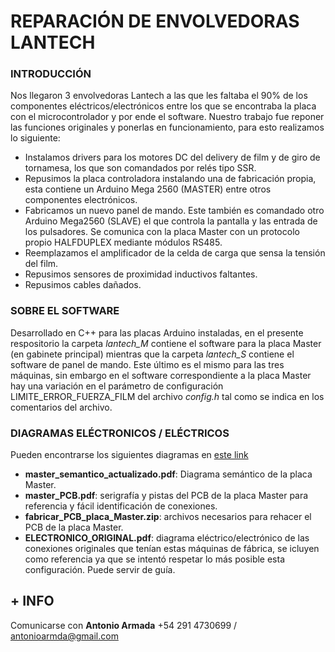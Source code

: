 # REPARACIÓN DE ENVOLVEDORAS LANTECH

### INTRODUCCIÓN

Nos llegaron 3 envolvedoras Lantech a las que les faltaba el 90% de los componentes eléctricos/electrónicos entre los que se encontraba la placa con el microcontrolador y por ende el software. Nuestro trabajo fue reponer las funciones originales y ponerlas en funcionamiento, para esto realizamos lo siguiente:

* Instalamos drivers para los motores DC del delivery de film y de giro de tornamesa, los que son comandados por relés tipo SSR. 
* Repusimos la placa controladora instalando una de fabricación propia, esta contiene un Arduino Mega 2560 (MASTER) entre otros componentes electrónicos.  
* Fabricamos un nuevo panel de mando. Este también es comandado otro Arduino Mega2560 (SLAVE) el que controla la pantalla y las entrada de los pulsadores. Se comunica con la placa Master con un protocolo propio HALFDUPLEX mediante módulos RS485.
* Reemplazamos el amplificador de la celda de carga que sensa la tensión del film.
* Repusimos sensores de proximidad inductivos faltantes.
* Repusimos cables dañados.


### SOBRE EL SOFTWARE

Desarrollado en C++ para las placas Arduino instaladas, en el presente respositorio la carpeta _lantech_M_ contiene el software para la placa Master (en gabinete principal) mientras que la carpeta _lantech_S_ contiene el software de panel de mando. Este último es el mismo para las tres máquinas, sin embargo en el software correspondiente a la placa Master hay una variación en el parámetro de configuración LIMITE_ERROR_FUERZA_FILM del archivo _config.h_ tal como se indica en los comentarios del archivo.


### DIAGRAMAS ELÉCTRONICOS / ELÉCTRICOS

Pueden encontrarse los siguientes diagramas en [este link](https://drive.google.com/drive/folders/1LIKxtBfPF05VEppYgutul-coLsBpfSoM?usp=sharing)
* __master_semantico_actualizado.pdf__: Diagrama semántico de la placa Master.
* __master_PCB.pdf__: serigrafía y pistas del PCB de la placa Master para referencia y fácil identificación de conexiones.
* __fabricar_PCB_placa_Master.zip__: archivos necesarios para rehacer el PCB de la placa Master.
* __ELECTRONICO_ORIGINAL.pdf__: diagrama eléctrico/electrónico de las conexiones originales que tenían estas máquinas de fábrica, se icluyen como referencia ya que se intentó respetar lo más posible esta configuración. Puede servir de guía.


## + INFO

Comunicarse con **Antonio Armada**
+54 291 4730699 / antonioarmda@gmail.com



